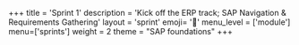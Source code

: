 +++
title = 'Sprint 1'
description = 'Kick off the ERP track; SAP Navigation & Requirements Gathering'
layout = 'sprint'
emoji= '🧱'
menu_level = ['module']
menu=['sprints']
weight = 2
theme = "SAP foundations"
+++
